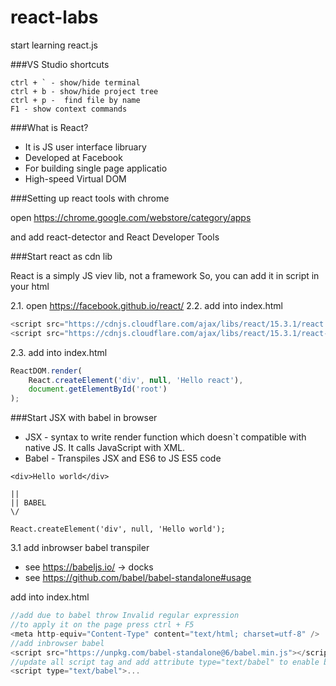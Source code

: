 # react-labs
start learning react.js

###VS Studio shortcuts
```
ctrl + ` - show/hide terminal
ctrl + b - show/hide project tree
ctrl + p -  find file by name
F1 - show context commands
```
###What is React?

* It is JS user interface libruary
* Developed at Facebook
* For building single page applicatio
* High-speed Virtual DOM

###Setting up react tools with chrome

open https://chrome.google.com/webstore/category/apps

and add react-detector and React Developer Tools

###Start react as cdn lib

React is a simply JS viev lib, not a framework
So, you can add it in script in your html

2.1. open https://facebook.github.io/react/
2.2. add into index.html
```js
<script src="https://cdnjs.cloudflare.com/ajax/libs/react/15.3.1/react.min.js"></script>
<script src="https://cdnjs.cloudflare.com/ajax/libs/react/15.3.1/react-dom.min.js"></script>
```
2.3. add into index.html
```js
ReactDOM.render(
    React.createElement('div', null, 'Hello react'),
    document.getElementById('root')
);
```


###Start JSX with babel in browser

* JSX - syntax to write render function which doesn`t compatible with native JS. It calls JavaScript with XML.
* Babel - Transpiles JSX and ES6 to JS ES5 code

```
<div>Hello world</div>

||
|| BABEL
\/

React.createElement('div', null, 'Hello world');

```

3.1 add inbrowser babel transpiler

* see https://babeljs.io/ -> docks
* see https://github.com/babel/babel-standalone#usage


add into index.html
```js
//add due to babel throw Invalid regular expression
//to apply it on the page press ctrl + F5
<meta http-equiv="Content-Type" content="text/html; charset=utf-8" />
//add inbrowser babel
<script src="https://unpkg.com/babel-standalone@6/babel.min.js"></script>
//update all script tag and add attribute type="text/babel" to enable babel transpilation
<script type="text/babel">...
```



